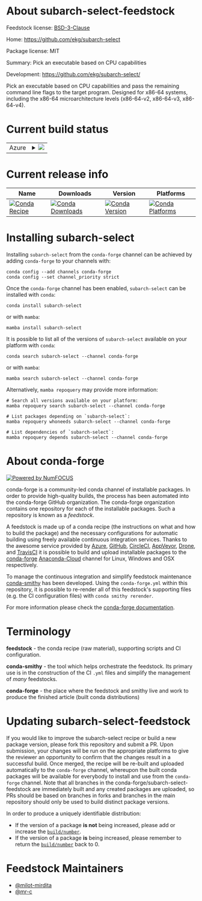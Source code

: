 About subarch-select-feedstock
==============================

Feedstock license: [BSD-3-Clause](https://github.com/conda-forge/subarch-select-feedstock/blob/main/LICENSE.txt)

Home: https://github.com/ekg/subarch-select

Package license: MIT

Summary: Pick an executable based on CPU capabilities

Development: https://github.com/ekg/subarch-select/

Pick an executable based on CPU capabilities and pass the remaining command
line flags to the target program. Designed for x86-64 systems, including
the x86-64 microarchitecture levels (x86-64-v2, x86-64-v3, x86-64-v4).


Current build status
====================


<table>
    
  <tr>
    <td>Azure</td>
    <td>
      <details>
        <summary>
          <a href="https://dev.azure.com/conda-forge/feedstock-builds/_build/latest?definitionId=20617&branchName=main">
            <img src="https://dev.azure.com/conda-forge/feedstock-builds/_apis/build/status/subarch-select-feedstock?branchName=main">
          </a>
        </summary>
        <table>
          <thead><tr><th>Variant</th><th>Status</th></tr></thead>
          <tbody><tr>
              <td>linux_64</td>
              <td>
                <a href="https://dev.azure.com/conda-forge/feedstock-builds/_build/latest?definitionId=20617&branchName=main">
                  <img src="https://dev.azure.com/conda-forge/feedstock-builds/_apis/build/status/subarch-select-feedstock?branchName=main&jobName=linux&configuration=linux%20linux_64_" alt="variant">
                </a>
              </td>
            </tr>
          </tbody>
        </table>
      </details>
    </td>
  </tr>
</table>

Current release info
====================

| Name | Downloads | Version | Platforms |
| --- | --- | --- | --- |
| [![Conda Recipe](https://img.shields.io/badge/recipe-subarch--select-green.svg)](https://anaconda.org/conda-forge/subarch-select) | [![Conda Downloads](https://img.shields.io/conda/dn/conda-forge/subarch-select.svg)](https://anaconda.org/conda-forge/subarch-select) | [![Conda Version](https://img.shields.io/conda/vn/conda-forge/subarch-select.svg)](https://anaconda.org/conda-forge/subarch-select) | [![Conda Platforms](https://img.shields.io/conda/pn/conda-forge/subarch-select.svg)](https://anaconda.org/conda-forge/subarch-select) |

Installing subarch-select
=========================

Installing `subarch-select` from the `conda-forge` channel can be achieved by adding `conda-forge` to your channels with:

```
conda config --add channels conda-forge
conda config --set channel_priority strict
```

Once the `conda-forge` channel has been enabled, `subarch-select` can be installed with `conda`:

```
conda install subarch-select
```

or with `mamba`:

```
mamba install subarch-select
```

It is possible to list all of the versions of `subarch-select` available on your platform with `conda`:

```
conda search subarch-select --channel conda-forge
```

or with `mamba`:

```
mamba search subarch-select --channel conda-forge
```

Alternatively, `mamba repoquery` may provide more information:

```
# Search all versions available on your platform:
mamba repoquery search subarch-select --channel conda-forge

# List packages depending on `subarch-select`:
mamba repoquery whoneeds subarch-select --channel conda-forge

# List dependencies of `subarch-select`:
mamba repoquery depends subarch-select --channel conda-forge
```


About conda-forge
=================

[![Powered by
NumFOCUS](https://img.shields.io/badge/powered%20by-NumFOCUS-orange.svg?style=flat&colorA=E1523D&colorB=007D8A)](https://numfocus.org)

conda-forge is a community-led conda channel of installable packages.
In order to provide high-quality builds, the process has been automated into the
conda-forge GitHub organization. The conda-forge organization contains one repository
for each of the installable packages. Such a repository is known as a *feedstock*.

A feedstock is made up of a conda recipe (the instructions on what and how to build
the package) and the necessary configurations for automatic building using freely
available continuous integration services. Thanks to the awesome service provided by
[Azure](https://azure.microsoft.com/en-us/services/devops/), [GitHub](https://github.com/),
[CircleCI](https://circleci.com/), [AppVeyor](https://www.appveyor.com/),
[Drone](https://cloud.drone.io/welcome), and [TravisCI](https://travis-ci.com/)
it is possible to build and upload installable packages to the
[conda-forge](https://anaconda.org/conda-forge) [Anaconda-Cloud](https://anaconda.org/)
channel for Linux, Windows and OSX respectively.

To manage the continuous integration and simplify feedstock maintenance
[conda-smithy](https://github.com/conda-forge/conda-smithy) has been developed.
Using the ``conda-forge.yml`` within this repository, it is possible to re-render all of
this feedstock's supporting files (e.g. the CI configuration files) with ``conda smithy rerender``.

For more information please check the [conda-forge documentation](https://conda-forge.org/docs/).

Terminology
===========

**feedstock** - the conda recipe (raw material), supporting scripts and CI configuration.

**conda-smithy** - the tool which helps orchestrate the feedstock.
                   Its primary use is in the construction of the CI ``.yml`` files
                   and simplify the management of *many* feedstocks.

**conda-forge** - the place where the feedstock and smithy live and work to
                  produce the finished article (built conda distributions)


Updating subarch-select-feedstock
=================================

If you would like to improve the subarch-select recipe or build a new
package version, please fork this repository and submit a PR. Upon submission,
your changes will be run on the appropriate platforms to give the reviewer an
opportunity to confirm that the changes result in a successful build. Once
merged, the recipe will be re-built and uploaded automatically to the
`conda-forge` channel, whereupon the built conda packages will be available for
everybody to install and use from the `conda-forge` channel.
Note that all branches in the conda-forge/subarch-select-feedstock are
immediately built and any created packages are uploaded, so PRs should be based
on branches in forks and branches in the main repository should only be used to
build distinct package versions.

In order to produce a uniquely identifiable distribution:
 * If the version of a package **is not** being increased, please add or increase
   the [``build/number``](https://docs.conda.io/projects/conda-build/en/latest/resources/define-metadata.html#build-number-and-string).
 * If the version of a package **is** being increased, please remember to return
   the [``build/number``](https://docs.conda.io/projects/conda-build/en/latest/resources/define-metadata.html#build-number-and-string)
   back to 0.

Feedstock Maintainers
=====================

* [@milot-mirdita](https://github.com/milot-mirdita/)
* [@mr-c](https://github.com/mr-c/)

